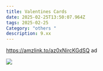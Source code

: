 ```yaml
---
title: Valentines Cards
date: 2025-02-25T13:50:07.964Z
tags: 2025-02-25
Category: "others "
description: 9.xx
---
```

https://amzlink.to/az0xNircKGdSQ  ad <!--StartFragment-->

![](https://m.media-amazon.com/images/I/81VZqPmR7IL._AC_SL1500_.jpg)

<!--EndFragment-->